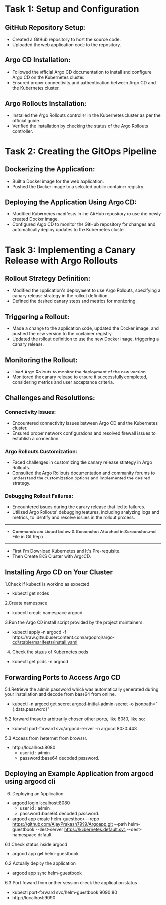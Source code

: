 # Task 1: Setup and Configuration

## GitHub Repository Setup:
- Created a GitHub repository to host the source code.
- Uploaded the web application code to the repository.

## Argo CD Installation:
- Followed the official Argo CD documentation to install and configure Argo CD on the Kubernetes cluster.
- Ensured proper connectivity and authentication between Argo CD and the Kubernetes cluster.

## Argo Rollouts Installation:
- Installed the Argo Rollouts controller in the Kubernetes cluster as per the official guide.
- Verified the installation by checking the status of the Argo Rollouts controller.

# Task 2: Creating the GitOps Pipeline

## Dockerizing the Application:
- Built a Docker image for the web application.
- Pushed the Docker image to a selected public container registry.

## Deploying the Application Using Argo CD:
- Modified Kubernetes manifests in the GitHub repository to use the newly created Docker image.
- Configured Argo CD to monitor the GitHub repository for changes and automatically deploy updates to the Kubernetes cluster.

# Task 3: Implementing a Canary Release with Argo Rollouts

## Rollout Strategy Definition:
- Modified the application's deployment to use Argo Rollouts, specifying a canary release strategy in the rollout definition.
- Defined the desired canary steps and metrics for monitoring.

## Triggering a Rollout:
- Made a change to the application code, updated the Docker image, and pushed the new version to the container registry.
- Updated the rollout definition to use the new Docker image, triggering a canary release.

## Monitoring the Rollout:
- Used Argo Rollouts to monitor the deployment of the new version.
- Monitored the canary release to ensure it successfully completed, considering metrics and user acceptance criteria.

## Challenges and Resolutions:
### Connectivity Issues:
- Encountered connectivity issues between Argo CD and the Kubernetes cluster.
- Ensured proper network configurations and resolved firewall issues to establish a connection.

### Argo Rollouts Customization:
- Faced challenges in customizing the canary release strategy in Argo Rollouts.
- Consulted the Argo Rollouts documentation and community forums to understand the customization options and implemented the desired strategy.

### Debugging Rollout Failures:
- Encountered issues during the canary release that led to failures.
- Utilized Argo Rollouts' debugging features, including analyzing logs and metrics, to identify and resolve issues in the rollout process.

------------------------------------------------------------------------------------------------------------------------------------------------------------------------------------------------
- Commands are Listed below & Screenshot Attached in Screenshot.md File in Git Repo
------------------------------------------------------------------------------------------------------------------------------------------------------------------------------------------------

- First I'm Download Kubernetes and It's Pre-requisite.
- Then Create EKS Cluster with ArgoCD.

## Installing Argo CD on Your Cluster
1.Check if kubectl is working as expected
  - kubectl get nodes
 
2.Create namespace
  - kubectl create namespace argocd
 
3.Run the Argo CD install script provided by the project maintainers.
  - kubectl apply -n argocd -f https://raw.githubusercontent.com/argoproj/argo-cd/stable/manifests/install.yaml
 
4. Check the status of Kubernetes pods
  - kubectl get pods -n argocd

## Forwarding Ports to Access Argo CD
5.1.Retrieve the admin password which was automatically generated during your installation and decode from base64 from online.
  - kubectl -n argocd get secret argocd-initial-admin-secret -o jsonpath="{.data.password}"

5.2 forward those to arbitrarily chosen other ports, like 8080, like so:
  - kubectl port-forward svc/argocd-server -n argocd 8080:443
 
5.3 Access from ineternet from browser.
  - http://localhost:8080
    - user id : admin
    - password :base64 decoded password.

## Deploying an Example Application from argocd using argocd cli
6. Deploying an Application
  - argocd login localhost:8080
    - user id : admin
    - password :base64 decoded password.
  - argocd app create helm-guestbook --repo https://github.com/AjayPrakash7999/Argoapp.git --path helm-guestbook --dest-server https://kubernetes.default.svc --dest-namespace default
 
6.1 Check status inside argocd
  - argocd app get helm-guestbook

6.2 Actually deploy the application
  - argocd app sync helm-guestbook

6.3 Port foward from onther session check the application status
  - kubectl port-forward svc/helm-guestbook 9090:80
  - http://localhost:9090
